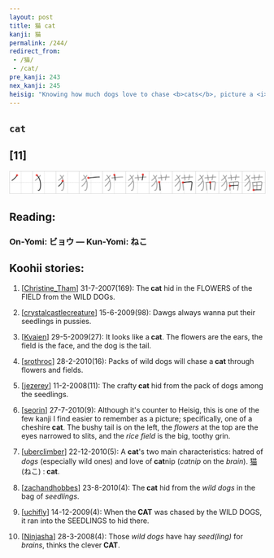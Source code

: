 ```yaml
---
layout: post
title: 猫 cat
kanji: 猫
permalink: /244/
redirect_from:
 - /猫/
 - /cat/
pre_kanji: 243
nex_kanji: 245
heisig: "Knowing how much dogs love to chase <b>cats</b>, picture a <i>pack of wild dogs</i> planting &quot;<b>cat</b>-<i>seedlings</i>,&quot; watering them, and fertilizing them until they can be harvested as a crop of <b>cats</b> for them to chase and torment. If you begin from the key word and think of a &quot;crop of <b>cats</b>,&quot; you will not confuse this story with the apparently similar story of two frames ago."
---
```


## `cat`

## [11]

<div class="stroke"><img src="../images/E78CAB.png" /></div>

## Reading:

### On-Yomi: ビョウ &mdash; Kun-Yomi: ねこ

## Koohii stories:

1) [<a href="http://kanji.koohii.com/profile/Christine_Tham">Christine_Tham</a>] 31-7-2007(169): The<strong> cat</strong> hid in the FLOWERS of the FIELD from the WILD DOGs. 

2) [<a href="http://kanji.koohii.com/profile/crystalcastlecreature">crystalcastlecreature</a>] 15-6-2009(98): Dawgs always wanna put their seedlings in pussies. 

3) [<a href="http://kanji.koohii.com/profile/Kvaien">Kvaien</a>] 29-5-2009(27): It looks like a<strong> cat</strong>. The flowers are the ears, the field is the face, and the dog is the tail. 

4) [<a href="http://kanji.koohii.com/profile/srothroc">srothroc</a>] 28-2-2010(16): Packs of wild dogs will chase a<strong> cat</strong> through flowers and fields. 

5) [<a href="http://kanji.koohii.com/profile/jezerey">jezerey</a>] 11-2-2008(11): The crafty<strong> cat</strong> hid from the pack of dogs among the seedlings. 

6) [<a href="http://kanji.koohii.com/profile/seorin">seorin</a>] 27-7-2010(9): Although it&#039;s counter to Heisig, this is one of the few kanji I find easier to remember as a picture; specifically, one of a cheshire<strong> cat</strong>. The bushy tail is on the left, the <em>flowers</em> at the top are the eyes narrowed to slits, and the <em>rice field</em> is the big, toothy grin. 

7) [<a href="http://kanji.koohii.com/profile/uberclimber">uberclimber</a>] 22-12-2010(5): A <strong>cat</strong>&#039;s two main characteristics: hatred of <em>dogs</em> (especially wild ones) and love of<strong> cat</strong>nip (<em>catnip</em> on the <em>brain</em>).   <a href="http://jisho.org/kanji/details/猫">猫</a>   (ねこ) :<strong> cat</strong>. 

8) [<a href="http://kanji.koohii.com/profile/zachandhobbes">zachandhobbes</a>] 23-8-2010(4): The<strong> cat</strong> hid from the <em>wild dogs</em> in the bag of <em>seedlings</em>. 

9) [<a href="http://kanji.koohii.com/profile/uchifly">uchifly</a>] 14-12-2009(4): When the<strong> CAT</strong> was chased by the WILD DOGS, it ran into the SEEDLINGS to hid there. 

10) [<a href="http://kanji.koohii.com/profile/Ninjasha">Ninjasha</a>] 28-3-2008(4): Those <em>wild dogs</em> have hay <em>seed(ling)</em> for <em>brains</em>, thinks the clever<strong> CAT</strong>. 
